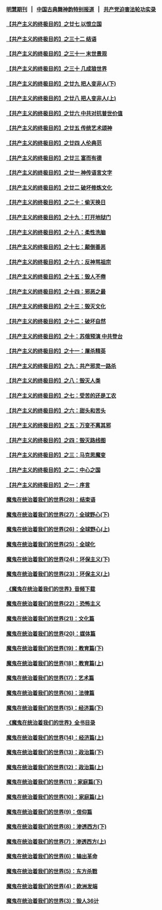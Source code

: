 #### [明慧期刊](https://github.com/gfw-breaker/mh-qikan) &nbsp;&nbsp;|&nbsp;&nbsp; [中国古典舞神韵特别报道](https://github.com/gfw-breaker/mh-news/blob/master/shenyun.md?t=07102035) &nbsp;&nbsp;|&nbsp;&nbsp; [共产党迫害法轮功实录](https://github.com/gfw-breaker/mh-news/blob/master/README.md?t=07102035)  

#### [【共产主义的终极目的】之廿七 以恨立国](../pages/nsc422/n11336944.md?t=07102035) 

#### [【共产主义的终极目的】之三十二 结语](../pages/nsc422/n11360535.md?t=07102035) 

#### [【共产主义的终极目的】之三十一 末世景观](../pages/nsc422/n11351129.md?t=07102035) 

#### [【共产主义的终极目的】之三十 几成狼世界](../pages/nsc422/n11348280.md?t=07102035) 

#### [【共产主义的终极目的】之廿九 把人变非人(下)](../pages/nsc422/n11344140.md?t=07102035) 

#### [【共产主义的终极目的】之廿八 把人变非人(上)](../pages/nsc422/n11340492.md?t=07102035) 

#### [【共产主义的终极目的】之廿六 中共对抗普世价值](../pages/nsc422/n11324785.md?t=07102035) 

#### [【共产主义的终极目的】之廿五 传统艺术颂神](../pages/nsc422/n11296396.md?t=07102035) 

#### [【共产主义的终极目的】之廿四 人伦典范](../pages/nsc422/n11296397.md?t=07102035) 

#### [【共产主义的终极目的】之廿三 富而有德](../pages/nsc422/n11283598.md?t=07102035) 

#### [【共产主义的终极目的】之廿一 神传语言文字](../pages/nsc422/n11263265.md?t=07102035) 

#### [【共产主义的终极目的】之廿二 破坏修炼文化](../pages/nsc422/n11245728.md?t=07102035) 

#### [【共产主义的终极目的】之二十：偷天换日](../pages/nsc422/n11238846.md?t=07102035) 

#### [【共产主义的终极目的】之十九：打开地狱门](../pages/nsc422/n11206376.md?t=07102035) 

#### [【共产主义的终极目的】之十八：柔性洗脑](../pages/nsc422/n11199994.md?t=07102035) 

#### [【共产主义的终极目的】之十七：颠倒善恶](../pages/nsc422/n11179782.md?t=07102035) 

#### [【共产主义的终极目的】之十六：反神骂祖宗](../pages/nsc422/n11166798.md?t=07102035) 

#### [【共产主义的终极目的】之十五：毁人不倦](../pages/nsc422/n11166792.md?t=07102035) 

#### [【共产主义的终极目的】之十四：邪恶之最](../pages/nsc422/n11150249.md?t=07102035) 

#### [【共产主义的终极目的】之十三：毁灭文化](../pages/nsc422/n11135227.md?t=07102035) 

#### [【共产主义的终极目的】之十二：破坏自然](../pages/nsc422/n11135214.md?t=07102035) 

#### [【共产主义的终极目的】之十：苏俄预演 中共登台](../pages/nsc422/n11118424.md?t=07102035) 

#### [【共产主义的终极目的】之十一：屠杀精英](../pages/nsc422/n11118442.md?t=07102035) 

#### [【共产主义的终极目的】之九：共产邪灵一路杀](../pages/nsc422/n11114139.md?t=07102035) 

#### [【共产主义的终极目的】之八：毁灭人类](../pages/nsc422/n11108503.md?t=07102035) 

#### [【共产主义的终极目的】之七：受苦的还是工农](../pages/nsc422/n11101809.md?t=07102035) 

#### [【共产主义的终极目的】之六：甜头和苦头](../pages/nsc422/n11096971.md?t=07102035) 

#### [【共产主义的终极目的】之五：万变不离其邪](../pages/nsc422/n11091285.md?t=07102035) 

#### [【共产主义的终极目的】之四：毁灭路线图](../pages/nsc422/n11086284.md?t=07102035) 

#### [【共产主义的终极目的】之三：马克思魔变](../pages/nsc422/n11061941.md?t=07102035) 

#### [【共产主义的终极目的】之二：中心之国](../pages/nsc422/n11047728.md?t=07102035) 

#### [【共产主义的终极目的】之一：序言](../pages/nsc422/n11086077.md?t=07102035) 

#### [魔鬼在统治着我们的世界(28)：结束语](../pages/nsc422/n10936246.md?t=07102035) 

#### [魔鬼在统治着我们的世界(27)：全球野心(下)](../pages/nsc422/n10928319.md?t=07102035) 

#### [魔鬼在统治着我们的世界(26)：全球野心(上)](../pages/nsc422/n10900318.md?t=07102035) 

#### [魔鬼在统治着我们的世界(25)：全球化](../pages/nsc422/n10788205.md?t=07102035) 

#### [魔鬼在统治着我们的世界(24)：环保主义(下)](../pages/nsc422/n10695307.md?t=07102035) 

#### [魔鬼在统治着我们的世界(23)：环保主义(上)](../pages/nsc422/n10688613.md?t=07102035) 

#### [《魔鬼在统治着我们的世界》音频下载](../pages/nsc422/n10635553.md?t=07102035) 

#### [魔鬼在统治着我们的世界(22)：恐怖主义](../pages/nsc422/n10614727.md?t=07102035) 

#### [魔鬼在统治着我们的世界(21)：文化篇](../pages/nsc422/n10597706.md?t=07102035) 

#### [魔鬼在统治着我们的世界(20)：媒体篇](../pages/nsc422/n10586579.md?t=07102035) 

#### [魔鬼在统治着我们的世界(19)：教育篇(下)](../pages/nsc422/n10564808.md?t=07102035) 

#### [魔鬼在统治着我们的世界(18)：教育篇(上)](../pages/nsc422/n10526970.md?t=07102035) 

#### [魔鬼在统治着我们的世界(17)：艺术篇](../pages/nsc422/n10499093.md?t=07102035) 

#### [魔鬼在统治着我们的世界(16)：法律篇](../pages/nsc422/n10485969.md?t=07102035) 

#### [魔鬼在统治着我们的世界(15)：经济篇(下)](../pages/nsc422/n10469975.md?t=07102035) 

#### [《魔鬼在统治着我们的世界》全书目录](../pages/nsc422/n10464261.md?t=07102035) 

#### [魔鬼在统治着我们的世界(14)：经济篇(上)](../pages/nsc422/n10457370.md?t=07102035) 

#### [魔鬼在统治着我们的世界(13)：政治篇(下)](../pages/nsc422/n10448270.md?t=07102035) 

#### [魔鬼在统治着我们的世界(12)：政治篇(上)](../pages/nsc422/n10444576.md?t=07102035) 

#### [魔鬼在统治着我们的世界(11)：家庭篇(下)](../pages/nsc422/n10440961.md?t=07102035) 

#### [魔鬼在统治着我们的世界(10)：家庭篇(上)](../pages/nsc422/n10435448.md?t=07102035) 

#### [魔鬼在统治着我们的世界(9)：信仰篇](../pages/nsc422/n10432159.md?t=07102035) 

#### [魔鬼在统治着我们的世界(8)：渗透西方(下)](../pages/nsc422/n10429603.md?t=07102035) 

#### [魔鬼在统治着我们的世界(7)：渗透西方(上)](../pages/nsc422/n10426013.md?t=07102035) 

#### [魔鬼在统治着我们的世界(6)：输出革命](../pages/nsc422/n10421536.md?t=07102035) 

#### [魔鬼在统治着我们的世界(5)：东方杀戮](../pages/nsc422/n10417707.md?t=07102035) 

#### [魔鬼在统治着我们的世界(4)：欧洲发端](../pages/nsc422/n10414890.md?t=07102035) 

#### [魔鬼在统治着我们的世界(3)：毁人36计](../pages/nsc422/n10411583.md?t=07102035) 

